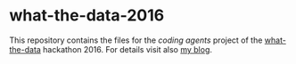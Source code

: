 # what-the-data-2016

This repository contains the files for the _coding agents_ project of the [what-the-data](http://www.what-the-data.com/) hackathon 2016. For details visit also [my blog](https://moduliertersingvogel.de/).
